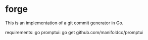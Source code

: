 # forge
This is an implementation of a git commit generator in Go.

requirements:
go
promptui: 
go get github.com/manifoldco/promptui